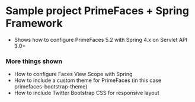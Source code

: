 Sample project PrimeFaces + Spring Framework
=================================================================

* Shows how to configure PrimeFaces 5.2 with Spring 4.x on Servlet API 3.0+

### More things shown

* How to configure Faces View Scope with Spring
* How to include a custom theme for PrimeFaces (in this case primefaces-bootstrap-theme)
* How to include Twitter Bootstrap CSS for responsive layout
